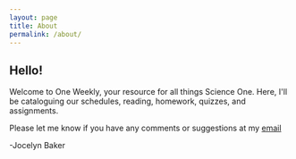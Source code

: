 ```yaml
---
layout: page
title: About
permalink: /about/ 
---
```


## Hello!

Welcome to One Weekly, your resource for all things Science One. Here, I'll be cataloguing our schedules, reading, homework, quizzes, and assignments.

Please let me know if you have any comments or suggestions at my [email](mailto:jocelyndbaker@gmail.com)

-Jocelyn Baker
